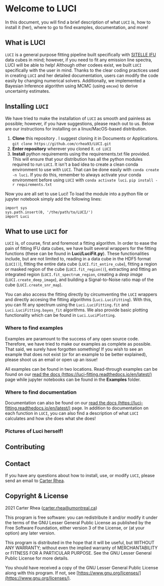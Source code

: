 # Welcome to LUCI
In this document, you will find a brief description of what `LUCI` is, how to install it (her), where to go to find examples, documentation, and more!

## What is LUCI
`LUCI` is a general purpose fitting pipeline built specifically with [SITELLE IFU](https://www.cfht.hawaii.edu/Instruments/Sitelle/)
data cubes in mind; however, if you need to fit any emission line spectra, LUCI
will be able to help! Although other codees exist, we built `LUCI` specifically with the user
in mind. Thanks to the clear coding practices used in creating `LUCI` and her detailed documentation,
users can modify the code easily by changing numerical solvers. Additionally, we implemented 
a Bayesian Inference algorithm using MCMC (using `emcee`) to derive uncertainty estimates.

## Installing `LUCI`
We have tried to make the installation of `LUCI` as smooth and painless as possible; however, if you have suggestions, please reach out to us. 
Below are our instructions for installing on a linux/MacOS-based distribution.

1. **Clone** this repository . I suggest cloning it in Documents or Applications.
    ```git clone https://github.com/crhea93/LUCI.git```
2. **Enter repository** wherever you cloned it.
    ```cd LUCI```
3. **Install** python requirements using the requirements.txt file provided. This will ensure that your distribution has all the python modules required to run `LUCI`. It isn't a bad idea to create a clean conda environment to use with `LUCI`. That can be done easily with `conda create -n luci`. If you do this, remember to always activate your conda environment before using `LUCI` with `conda activate luci`.
    ```pip install -r requirements.txt```

Now you are all set to use Luci! To load the module into a python file or jupyter notebook simply add the following lines:
```
import sys
sys.path.insert(0, '/the/path/to/LUCI/')
import Luci
```


## What to use `LUCI` for
`LUCI` is, of course, first and foremost a fitting algorithm. In order to ease the pain of fitting IFU data cubes, we have built several wrappers for the fitting functions (these can be found in **Luci/LuciFit.py**). These functionalities include, but are not limited to, reading in a data cube in the HDF5 format (`LUCI()`), fitting the entire data cube (`LUCI.fit_entire_cube`), fitting a region or masked region of the cube (`LUCI.fit_region()`), extracting and fitting an integrated region (`LUCI.fit_spectrum_region`, creating a *deep image* (`LUCI.create_deep_image`), and building a Signal-to-Noise ratio map of the cube (`LUCI.create_snr_map`). 

You can also access the fitting directly by circumventing the `LUCI` wrappers and directly accesing the fitting algorithms (`Luci.LuciFitting`). With this, you can fit any spectrum using the `Luci.LuciFitting.fit` and `Luci.LuciFitting.bayes_fit` algorithms. We also provide basic plotting functionality which can be found in `Luci.LuciPlotting`.

### Where to find examples
Examples are paramount to the success of any open source code. Therefore, we have tried to make our examples as complete as possible. That said, we surely have forgotten something! If you wish to see an example that does not exist (or for an example to be better explained), please shoot us an email or open up an issue!

All examples can be found in two locations. Read-through examples can be found on our [read the docs (https://luci-fitting.readthedocs.io/en/latest/)](https://luci-fitting.readthedocs.io/en/latest/) page while jupyter notebooks can be found in the **Examples** folder.

### Where to find documentation
Documentation can also be found on our [read the docs (https://luci-fitting.readthedocs.io/en/latest/)](https://luci-fitting.readthedocs.io/en/latest/) page. In addition to documentation on each function in `LUCI`, you can also find a description of what `LUCI` calculates and how she does what she does!

### Pictures of Luci herself!



## Contributing

## Contact
If you have any questions about how to install, use, or modify `LUCI`, please send an email to [Carter Rhea](mailto:carter.rhea@umontreal.ca).

## Copyright & License
2021 Carter Rhea ([carter.rhea@umontreal.ca](mailto:carter.rhea@umontreal.ca))

This program is free software: you can redistribute it and/or modify it under the terms of the GNU Lesser General Public License as published by the Free Software Foundation, either version 3 of the License, or (at your option) any later version.

This program is distributed in the hope that it will be useful, but WITHOUT ANY WARRANTY; without even the implied warranty of MERCHANTABILITY or FITNESS FOR A PARTICULAR PURPOSE. See the GNU Lesser General Public License for more details.

You should have received a copy of the GNU Lesser General Public License along with this program. If not, see [https://www.gnu.org/licenses/](https://www.gnu.org/licenses/).
